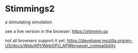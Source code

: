 # Stimmings2
a stimulating simulation

see a live version in the browser:
https://stimmin.gs

not all browsers support it yet:
https://developer.mozilla.org/en-US/docs/Web/API/WebGPU_API#browser_compatibility